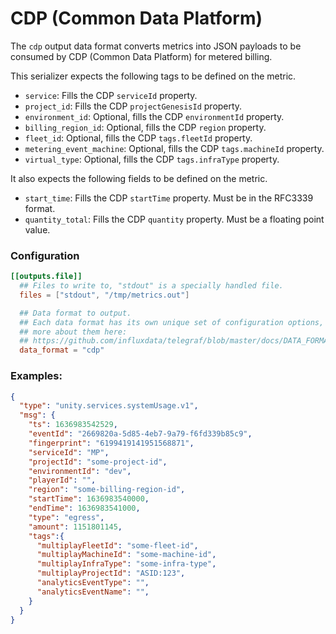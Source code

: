 # CDP (Common Data Platform)

The `cdp` output data format converts metrics into JSON payloads to be consumed by CDP (Common Data Platform) for
metered billing.

This serializer expects the following tags to be defined on the metric.

* `service`: Fills the CDP `serviceId` property.
* `project_id`: Fills the CDP `projectGenesisId` property.
* `environment_id`: Optional, fills the CDP `environmentId` property.
* `billing_region_id`: Optional, fills the CDP `region` property.
* `fleet_id`: Optional, fills the CDP `tags.fleetId` property.
* `metering_event_machine`: Optional, fills the CDP `tags.machineId` property.
* `virtual_type`: Optional, fills the CDP `tags.infraType` property.

It also expects the following fields to be defined on the metric.

* `start_time`: Fills the CDP `startTime` property. Must be in the RFC3339 format.
* `quantity_total`: Fills the CDP `quantity` property. Must be a floating point value.

### Configuration

```toml
[[outputs.file]]
  ## Files to write to, "stdout" is a specially handled file.
  files = ["stdout", "/tmp/metrics.out"]

  ## Data format to output.
  ## Each data format has its own unique set of configuration options, read
  ## more about them here:
  ## https://github.com/influxdata/telegraf/blob/master/docs/DATA_FORMATS_OUTPUT.md
  data_format = "cdp"
```

### Examples:

```json
{
  "type": "unity.services.systemUsage.v1",
  "msg": {
    "ts": 1636983542529,
    "eventId": "2669820a-5d85-4eb7-9a79-f6fd339b85c9",
    "fingerprint": "6199419141951568871",
    "serviceId": "MP",
    "projectId": "some-project-id",
    "environmentId": "dev",
    "playerId": "",
    "region": "some-billing-region-id",
    "startTime": 1636983540000,
    "endTime": 1636983541000,
    "type": "egress",
    "amount": 1151801145,
    "tags":{
      "multiplayFleetId": "some-fleet-id",
      "multiplayMachineId": "some-machine-id",
      "multiplayInfraType": "some-infra-type",
      "multiplayProjectId": "ASID:123",
      "analyticsEventType": "",
      "analyticsEventName": "",
    }
  }
}
```
